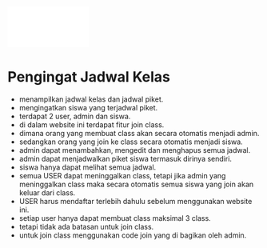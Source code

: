 ![url](https://github.com/Eathen0/QuickPlant/blob/main/appLogo.png)

# Pengingat Jadwal Kelas

+ menampilkan jadwal kelas dan jadwal piket.
+ mengingatkan siswa yang terjadwal piket.
+ terdapat 2 user, admin dan siswa.
+ di dalam website ini terdapat fitur join class.
+ dimana orang yang membuat class akan secara otomatis menjadi admin.
+ sedangkan orang yang join ke class secara otomatis menjadi siswa.
+ admin dapat menambahkan, mengedit dan menghapus semua jadwal.
+ admin dapat menjadwalkan piket siswa termasuk dirinya sendiri.
+ siswa hanya dapat melihat semua jadwal.
+ semua USER dapat meninggalkan class, tetapi jika admin yang meninggalkan class maka secara otomatis semua siswa yang join akan keluar dari class.
+ USER harus mendaftar terlebih dahulu sebelum menggunakan website ini.
+ setiap user hanya dapat membuat class maksimal 3 class.
+ tetapi tidak ada batasan untuk join class.
+ untuk join class menggunakan code join yang di bagikan oleh admin.
